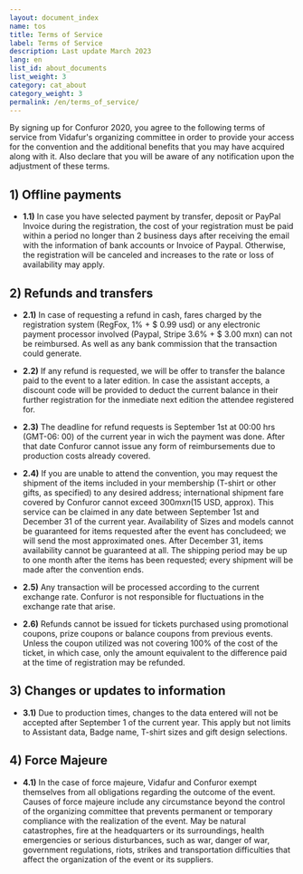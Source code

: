 ```yaml
---
layout: document_index
name: tos
title: Terms of Service
label: Terms of Service
description: Last update March 2023
lang: en
list_id: about_documents
list_weight: 3
category: cat_about
category_weight: 3
permalink: /en/terms_of_service/
---
```


By signing up for Confuror 2020, you agree to the following terms of service from Vidafur's organizing committee in order to provide your access for the convention and the additional benefits that you may have acquired along with it. Also declare that you will be aware of any notification upon the adjustment of these terms.

## 1) Offline payments

- **1.1)** In case you have selected payment by transfer, deposit or PayPal Invoice during the registration, the cost of your registration must be paid within a period no longer than 2 business days after receiving the email with the information of bank accounts or Invoice of Paypal. Otherwise, the registration will be canceled and increases to the rate or loss of availability may apply.

## 2) Refunds and transfers

- **2.1)** In case of requesting a refund in cash, fares charged by the registration system (RegFox, 1% + $ 0.99 usd) or any electronic payment processor involved (Paypal, Stripe 3.6% + $ 3.00 mxn) can not be reimbursed. As well as any bank commission that the transaction could generate.

- **2.2)** If any refund is requested, we will be offer to transfer the balance paid to the event to a later edition. In case the assistant accepts, a discount code will be provided to deduct the current balance in their further registration for the inmediate next edition the attendee registered for.

- **2.3)** The deadline for refund requests is September 1st at 00:00 hrs (GMT-06: 00) of the current year in wich the payment was done. After that date Confuror cannot issue any form of reimbursements due to production costs already covered.

- **2.4)** If you are unable to attend the convention, you may request the shipment of the items included in your membership (T-shirt or other gifts, as specified) to any desired address; international shipment fare covered by Confuror cannot exceed $300mxn ($15 USD, approx). This service can be claimed in any date between September 1st and December 31 of the current year. Availability of Sizes and models cannot be guaranteed for items requested after the event has concludeed; we will send the most approximated ones. After December 31, items availability cannot be guaranteed at all. The shipping period may be up to one month after the items has been requested; every shipment will be made after the convention ends.

- **2.5)** Any transaction will be processed according to the current exchange rate. Confuror is not responsible for fluctuations in the exchange rate that arise.

- **2.6)** Refunds cannot be issued for tickets purchased using promotional coupons, prize coupons or balance coupons from previous events. Unless the coupon utilized was not covering 100% of the cost of the ticket, in which case, only the amount equivalent to the difference paid at the time of registration may be refunded.

## 3) Changes or updates to information

- **3.1)** Due to production times, changes to the data entered will not be accepted after September 1 of the current year. This apply but not limits to Assistant data, Badge name, T-shirt sizes and gift design selections.


## 4) Force Majeure

- **4.1)** In the case of force majeure, Vidafur and Confuror exempt themselves from all obligations regarding the outcome of the event. Causes of force majeure include any circumstance beyond the control of the organizing committee that prevents permanent or temporary compliance with the realization of the event. May be natural catastrophes, fire at the headquarters or its surroundings, health emergencies or serious disturbances, such as war, danger of war, government regulations, riots, strikes and transportation difficulties that affect the organization of the event or its suppliers.
